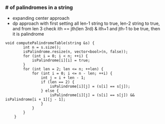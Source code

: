 ### # of palindromes in a string
- expanding center approach 
- dp approach with first setting all len-1 string to true, len-2 string to true, and from len 3 check ith == jth(len 3rd) & ith+1 and jth-1 to be true, then it is palindrome

```
void computePalindromeTable(string &s) {
        int n = s.size();
        isPalindrome.resize(n, vector<bool>(n, false));
        for (int i = 0; i < n; ++i) {
            isPalindrome[i][i] = true;
        }
        for (int len = 2; len <= n; ++len) {
            for (int i = 0; i <= n - len; ++i) {
                int j = i + len - 1;
                if (len == 2) {
                    isPalindrome[i][j] = (s[i] == s[j]);
                } else {
                    isPalindrome[i][j] = (s[i] == s[j]) && isPalindrome[i + 1][j - 1];
                }
            }
        }
    }
```